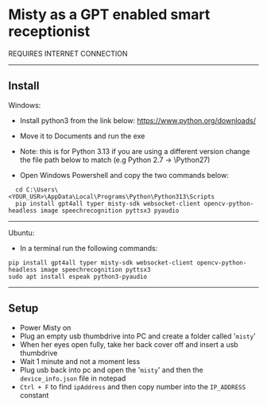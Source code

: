 # Misty as a GPT enabled smart receptionist

REQUIRES INTERNET CONNECTION

----------------------------

## Install

Windows:

- Install python3 from the link below:
  https://www.python.org/downloads/
- Move it to Documents and run the exe

- Note: this is for Python 3.13 if you are using a different version change the file path below to match (e.g Python 2.7 -> \Python27\)
- Open Windows Powershell and copy the two commands below:
```
  cd C:\Users\<YOUR_USR>\AppData\Local\Programs\Python\Python313\Scripts
  pip install gpt4all typer misty-sdk websocket-client opencv-python-headless image speechrecognition pyttsx3 pyaudio
```

-------------------------------------------------------------------------------------------------------------------

Ubuntu:

- In a terminal run the following commands:
```
pip install gpt4all typer misty-sdk websocket-client opencv-python-headless image speechrecognition pyttsx3
sudo apt install espeak python3-pyaudio
```

-------------------------------------------------------------------------------------------------------------------

## Setup
- Power Misty on
- Plug an empty usb thumbdrive into PC and create a folder called '`misty`'
- When her eyes open fully, take her back cover off and insert a usb thumbdrive
- Wait 1 minute and not a moment less
- Plug usb back into pc and open the '`misty`' and then the `device_info.json` file in notepad
- `Ctrl + F` to find `ipAddress` and then copy number into the `IP_ADDRESS` constant
